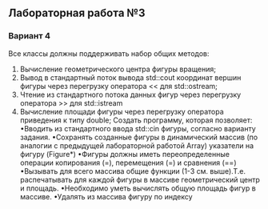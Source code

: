 ## Лабораторная работа №3

### Вариант 4

Все классы должны поддерживать набор общих методов:
1. Вычисление геометрического центра фигуры вращения;
2. Вывод в стандартный поток вывода std::cout координат вершин фигуры через 
перегрузку оператора << для std::ostream;
3. Чтение из стандартного потока данных фигур через перегрузку оператора >> для 
std::istream
4. Вычисление площади фигуры через перегрузку оператора приведения к типу double;
Создать программу, которая позволяет:
•Вводить из стандартного ввода std::cin фигуры, согласно варианту задания.
•Сохранять созданные фигуры в динамический массив (по аналогии с предыдущей 
лабораторной работой Array) указатели на фигуру (Figure*)
•Фигуры должны иметь переопределенные операции копирования (=), перемещения (=) и
сравнения (==)
•Вызывать для всего массива общие функции (1-3 см. выше).Т.е. распечатывать для 
каждой фигуры в массиве геометрический центр и площадь.
•Необходимо уметь вычислять общую площадь фигур в массиве.
•Удалять из массива фигуру по индексу
